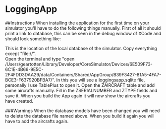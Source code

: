 # LoggingApp

##Instructions
When installing the application for the first time on your simulator you'll have to do the following things manually. First of all it should print a link to database, this can be seen in the debug window of XCode and should look something like: 


This is the location of the local database of the simulator. Copy everything except "file://".	
Open the terminal and type "open /Users/geartotten/Library/Developer/CoreSimulator/Devices/6E509F73-6C1E-4B66-9E5C-2F4FDD3DAA29/data/Containers/Shared/AppGroup/B39F3427-81A5-4FA7-BCE3-F637920BFBA7/". In this you will see a loggingsapp.sqlite file, personally I use TablePlus to open it. Open the ZAIRCRAFT table and add some aircrafts manually. Fill in the ZSERIALNUMBER and ZTYPE fields and save it. When you build the App again it will now show the aircrafts you have created.

###Warnings
When the database models have been changed you will need to delete the database file named above. When you build it again you will have to add the aircrafts again.